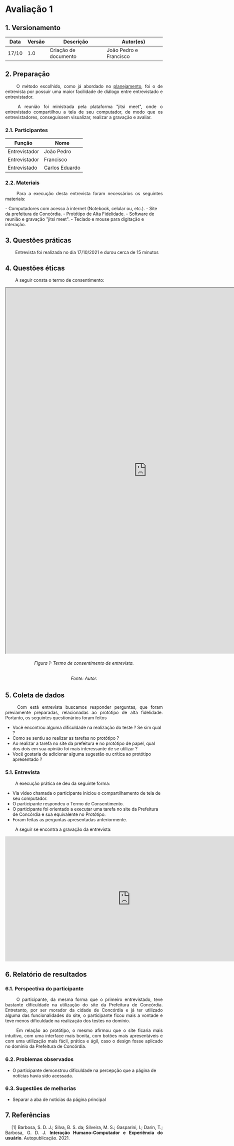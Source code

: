 # Avaliação 1
## 1. Versionamento
|Data|Versão|Descrição|Autor(es)
|--|--|--|--|
|17/10|1.0|Criação de documento|João Pedro e Francisco| 

## 2. Preparação
<p align = "justify"> &emsp;&emsp; O método escolhido, como já abordado no <a href=../../planejamento>planejamento</a>, foi o de entrevista por possuir uma maior facilidade de diálogo entre entrevistado e entrevistador.</p>
<p align = "justify">  &emsp;&emsp; A reunião foi ministrada pela plataforma "jitsi meet", onde o entrevistado compartilhou a tela de seu computador, de modo que os entrevistadores, conseguissem visualizar, realizar a gravação e avaliar.</p>

### 2.1. Participantes
|Função|Nome|
|--|--|
|Entrevistador|João Pedro|
|Entrevistador|Francisco|
|Entrevistado|Carlos Eduardo|

### 2.2. Materiais
<p align = "justify">  &emsp;&emsp; Para a execução desta entrevista foram necessários os seguintes materiais:</p>
- Computadores com acesso à internet (Notebook, celular ou, etc.).
- Site da prefeitura de Concórdia.
- Protótipo de Alta Fidelidade.
- Software de reunião e gravação "jitsi meet".
- Teclado e mouse para digitação e interação.

## 3. Questões práticas
<p align = "justify">  &emsp;&emsp; Entrevista foi realizada no dia 17/10/2021 e durou cerca de 15 minutos</p>

## 4. Questões éticas
<p align = "justify">  &emsp;&emsp; A seguir consta o termo de consentimento: </p>
<iframe width=900 height=1170 src="https://docs.google.com/document/d/e/2PACX-1vRst7C5KErUrXUm2BX243HzTZ4-4tCyDU2sTqkBrOqm07tKnzZZyXAzNrRbJkDGs0Z1qqreEeRNLimz/pub?embedded=true"></iframe>

<h6 align = "center">Figura 1: Termo de consentimento de entrevista.</h6>
<h6 align = "center">Fonte: Autor.</h6>

## 5. Coleta de dados
<p align = "justify">  &emsp;&emsp; Com está entrevista buscamos responder perguntas, que foram previamente preparadas, relacionadas ao protótipo de alta fidelidade. Portanto, os seguintes questionários foram feitos</p>

- Você encontrou alguma dificuldade na realização do teste ? Se sim qual ?
- Como se sentiu ao realizar as tarefas no protótipo ?
- Ao realizar a tarefa no site da prefeitura e no protótipo de papel, qual dos dois em sua opinião foi mais interessante de se utilizar ?
- Você gostaria de adicionar alguma sugestão ou crítica ao protótipo apresentado ?

### 5.1. Entrevista
<p align = "justify">  &emsp;&emsp; A execução prática se deu da seguinte forma:</p>

- Via vídeo chamada o participante iniciou o compartilhamento de tela de seu computador.
- O participante respondeu o Termo de Consentimento.
- O participante foi orientado a executar uma tarefa no site da Prefeitura de Concórdia e sua equivalente no Protótipo.
- Foram feitas as perguntas apresentadas anteriormente.

<p align = "justify">  &emsp;&emsp; A seguir se encontra a gravação da entrevista:</p>
<iframe width="800" height="400" src="https://www.youtube.com/embed/1TUjA20sYxk" title="YouTube video player" frameborder="0" allow="accelerometer; autoplay; clipboard-write; encrypted-media; gyroscope; picture-in-picture" allowfullscreen></iframe>

## 6. Relatório de resultados
### 6.1. Perspectiva do participante
<p align = "justify">  &emsp;&emsp; O participante, da mesma forma que o primeiro entrevistado, teve bastante dificuldade na utilização do site da Prefeitura de Concórdia. Entretanto, por ser morador da cidade de Concórdia e já ter utilizado alguma das funcionalidades do site, o participante ficou mais a vontade e teve menos dificuldade na realização dos testes no domínio.</p>
<p align = "justify">  &emsp;&emsp; Em relação ao protótipo, o mesmo afirmou que o site ficaria mais intuitivo, com uma interface mais bonita, com botões mais apresentáveis e com uma utilização mais fácil, prática e ágil, caso o design fosse aplicado no domínio da Prefeitura de Concórdia.</p>

### 6.2. Problemas observados
- O participante demonstrou dificuldade na percepção que a página de notícias havia sido acessada.

### 6.3. Sugestões de melhorias
- Separar a aba de notícias da página principal

## 7. Referências
<p style="text-align: justify; text-indent: 20px">[1] Barbosa, S. D. J.; Silva, B. S. da; Silveira, M. S.; Gasparini, I.; Darin, T.; Barbosa, G. D. J. <b>Interação Humano-Computador e Experiência do usuário</b>. Autopublicação. 2021.</p>
